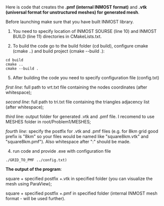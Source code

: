 Here is code that creates the **.pmf (internal INMOST format)** and **.vtk (universal format for unstructured meshes) for generated mesh**. 

Before launching make sure that you have built INMOST library.

1) You need to specify location of INMOST SOURSE (line 10) and INMOST BUILD (line 11) directories in CMakeLists.txt. 

3) To build the code go to the build folder (cd build), configure cmake (cmake ..) and build project (cmake --build .):
``` 
cd build
cmake ..
cmake --build .
``` 
5) After building the code you need to specify configuration file (config.txt)

*first line*: full path to vrt.txt file containing the nodes coordinates (after whitespace); 

*second line*: full path to tri.txt file containing the triangles adjacency list (after whitespace);

*third lin*e: output folder for generated .vtk and .pmf file. I recomend to use MESHES folder in root/Problem1/MESHES;

*fourth line*: specify the postfix for .vtk and .pmf files (e.g. for 8km grid good prefix is "8km" so your files would be named like "square8km.vtk" and "square8km.pmf"). Also whitespace after ":" should be made. 
 
4) run code and provide .exe with configuration file 
``` 
./GRID_TO_PMF ../config.txt)
``` 

**The output of the program**: 

square + specified postfix +.vtk in specified folder (you can visualize the mesh using ParaView); 

square + specified postfix +.pmf in specified folder (internal INMOST mesh format - will be used further).
